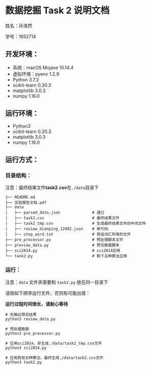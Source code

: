 # 数据挖掘 Task 2 说明文档

姓名：孙浩然

学号：1652714

## 开发环境：

* 系统：macOS Mojave 10.14.4
* 虚拟环境：pyenv 1.2.9
* Python 3.7.2
* scikit-learn 0.20.3
* matplotlib 3.0.3
* numpy 1.16.0

## 运行环境：

- Python3
- scikit-learn 0.20.3
- matplotlib 3.0.3
- numpy 1.16.0

## 运行方式：

### 目录结构：

注意：最终结果文件**task2.csv**在`./data`目录下

```
├── README.md
├── 实验报告文档.pdf
├── data
│   ├── parsed_data.json              # 通过
│   ├── task2.csv                     # 最终结果文件
│   ├── task2_tmp.csv                 # 生成最终结果文件的中间文件
│   ├── review_dianping_12992.json    # 原代码
│   ├── stop_word.txt                 # 筛选词汇所用的文件
├── pre_processor.py                  # 预处理脚本文件
├── preview_data.py                   # 预览数据脚本
├── sci2014.py                        # sci2014应用
└── task2.py                          # 剩下五种算法应用
```

### 运行：

注意：`data` 文件夹需要和 `task2.py` 放在同一目录下

请按如下顺序运行文件，否则有可能出错：

**运行过程时间很长，请耐心等待**

```shell
# 先输出预览结果
python3 review_data.py

# 预处理数据
python3 pre_processor.py

# 应用sci2014，并生成./data/task2_tmp.csv文件
python3 sci2014.py

# 应用其他五种算法，最终生成./data/task2.csv文件
python3 task2.py
```

